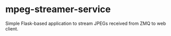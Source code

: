 # mpeg-streamer-service
Simple Flask-based application to stream JPEGs received from ZMQ to web client.
